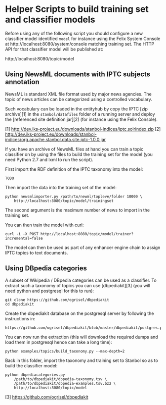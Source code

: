 # Helper Scripts to build training set and classifier models

Before using any of the following script you should configure a new
classifier model identified `model` for instance using the Felix System
Console at http://localhost:8080/system/console matching training set.
The HTTP API for that classifier model will be published at:

  http://localhost:8080/topic/model


## Using NewsML documents with IPTC subjects annotation

NewsML is standard XML file format used by major news agencies. The
topic of news articles can be categorized using a controlled vocabulary.

Such vocabulary can be loaded in the entityhub by copy the IPTC [zip
archive][1] in the `stanbol/datafiles` folder of a running server and
deploy the [referenced site definition jar][2] (for instance using the
Felix Console).

[1] http://dev.iks-project.eu/downloads/stanbol-indices/iptc.solrindex.zip
[2] http://dev.iks-project.eu/downloads/stanbol-indices/org.apache.stanbol.data.site.iptc-1.0.0.jar

If you have an archive of NewsML files at hand you can train a topic
classifier on by using the files to build the training set for the model
(you need Python 2.7 and lxml to run the script).

First import the RDF definition of the IPTC taxonomy into the model:

    TODO

Then import the data into the training set of the model:

    python newsmlimporter.py /path/to/newml/topleve/folder 10000 \
        http://localhost:8080/topic/model/trainingset

The second argument is the maximum number of news to import in the
training set.

You can then train the model with curl:

    curl -i -X POST http://localhost:8080/topic/model/trainer?incremental=false

The model can then be used as part of any enhancer engine chain to assign
IPTC topics to text documents.


## Using DBpedia categories

A subset of Wikipedia / DBpedia categories can be used as a classifier. To
extract such a taxonomy of topics you can use [dbpediakit][3] (you
will need python and postgresql for this to run):

    git clone https://github.com/ogrisel/dbpediakit
    cd dbpediakit

Create the dbpediakit database on the postgresql server by following the
instructions in:

    https://github.com/ogrisel/dbpediakit/blob/master/dbpediakit/postgres.py

You can now run the extraction (this will download the required dumps and load
them in postgresql hence can take a long time):

    python examples/topics/build_taxonomy.py --max-depth=2

Back in this folder, import the taxonomy and training set to Stanbol so
as to build the classifier model:

    python dbpediacategories.py
        /path/to/dbpediakit/dbpedia-taxonomy.tsv \
        /path/to/dbpediakit/dbpedia-examples.tsv.bz2 \
        http://localhost:8080/topic/model

[3] https://github.com/ogrisel/dbpediakit
